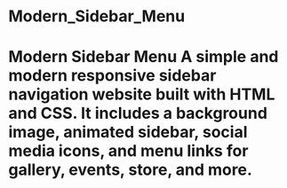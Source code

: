 # Modern_Sidebar_Menu
# Modern Sidebar Menu  A simple and modern responsive sidebar navigation website built with **HTML** and **CSS**.   It includes a background image, animated sidebar, social media icons, and menu links for gallery, events, store, and more.
